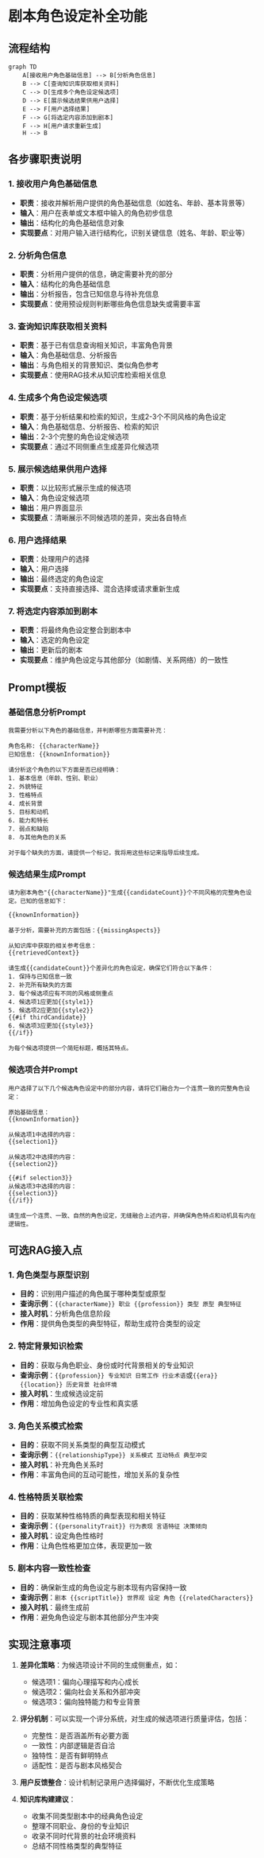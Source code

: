 # 剧本角色设定补全功能

## 流程结构

```mermaid
graph TD
    A[接收用户角色基础信息] --> B[分析角色信息]
    B --> C[查询知识库获取相关资料]
    C --> D[生成多个角色设定候选项]
    D --> E[展示候选结果供用户选择]
    E --> F[用户选择结果]
    F --> G[将选定内容添加到剧本]
    F --> H[用户请求重新生成]
    H --> B
```

## 各步骤职责说明

### 1. 接收用户角色基础信息
- **职责**：接收并解析用户提供的角色基础信息（如姓名、年龄、基本背景等）
- **输入**：用户在表单或文本框中输入的角色初步信息
- **输出**：结构化的角色基础信息对象
- **实现要点**：对用户输入进行结构化，识别关键信息（姓名、年龄、职业等）

### 2. 分析角色信息
- **职责**：分析用户提供的信息，确定需要补充的部分
- **输入**：结构化的角色基础信息
- **输出**：分析报告，包含已知信息与待补充信息
- **实现要点**：使用预设规则判断哪些角色信息缺失或需要丰富

### 3. 查询知识库获取相关资料
- **职责**：基于已有信息查询相关知识，丰富角色背景
- **输入**：角色基础信息、分析报告
- **输出**：与角色相关的背景知识、类似角色参考
- **实现要点**：使用RAG技术从知识库检索相关信息

### 4. 生成多个角色设定候选项
- **职责**：基于分析结果和检索的知识，生成2-3个不同风格的角色设定
- **输入**：角色基础信息、分析报告、检索的知识
- **输出**：2-3个完整的角色设定候选项
- **实现要点**：通过不同侧重点生成差异化候选项

### 5. 展示候选结果供用户选择
- **职责**：以比较形式展示生成的候选项
- **输入**：角色设定候选项
- **输出**：用户界面显示
- **实现要点**：清晰展示不同候选项的差异，突出各自特点

### 6. 用户选择结果
- **职责**：处理用户的选择
- **输入**：用户选择
- **输出**：最终选定的角色设定
- **实现要点**：支持直接选择、混合选择或请求重新生成

### 7. 将选定内容添加到剧本
- **职责**：将最终角色设定整合到剧本中
- **输入**：选定的角色设定
- **输出**：更新后的剧本
- **实现要点**：维护角色设定与其他部分（如剧情、关系网络）的一致性

## Prompt模板

### 基础信息分析Prompt
```
我需要分析以下角色的基础信息，并判断哪些方面需要补充：

角色名称: {{characterName}}
已知信息: {{knownInformation}}

请分析这个角色的以下方面是否已经明确：
1. 基本信息（年龄、性别、职业）
2. 外貌特征
3. 性格特点
4. 成长背景
5. 目标和动机
6. 能力和特长
7. 弱点和缺陷
8. 与其他角色的关系

对于每个缺失的方面，请提供一个标记，我将用这些标记来指导后续生成。
```

### 候选结果生成Prompt
```
请为剧本角色"{{characterName}}"生成{{candidateCount}}个不同风格的完整角色设定。已知的信息如下：

{{knownInformation}}

基于分析，需要补充的方面包括：{{missingAspects}}

从知识库中获取的相关参考信息：
{{retrievedContext}}

请生成{{candidateCount}}个差异化的角色设定，确保它们符合以下条件：
1. 保持与已知信息一致
2. 补充所有缺失的方面
3. 每个候选项应有不同的风格或侧重点
4. 候选项1应更加{{style1}}
5. 候选项2应更加{{style2}}
{{#if thirdCandidate}}
6. 候选项3应更加{{style3}}
{{/if}}

为每个候选项提供一个简短标题，概括其特点。
```

### 候选项合并Prompt
```
用户选择了以下几个候选角色设定中的部分内容，请将它们融合为一个连贯一致的完整角色设定：

原始基础信息：
{{knownInformation}}

从候选项1中选择的内容：
{{selection1}}

从候选项2中选择的内容：
{{selection2}}

{{#if selection3}}
从候选项3中选择的内容：
{{selection3}}
{{/if}}

请生成一个连贯、一致、自然的角色设定，无缝融合上述内容，并确保角色特点和动机具有内在逻辑性。
```

## 可选RAG接入点

### 1. 角色类型与原型识别
- **目的**：识别用户描述的角色属于哪种类型或原型
- **查询示例**：`{{characterName}} 职业 {{profession}} 类型 原型 典型特征`
- **接入时机**：分析角色信息阶段
- **作用**：提供角色类型的典型特征，帮助生成符合类型的设定

### 2. 特定背景知识检索
- **目的**：获取与角色职业、身份或时代背景相关的专业知识
- **查询示例**：`{{profession}} 专业知识 日常工作 行业术语`或`{{era}} {{location}} 历史背景 社会环境`
- **接入时机**：生成候选设定前
- **作用**：增加角色设定的专业性和真实感

### 3. 角色关系模式检索
- **目的**：获取不同关系类型的典型互动模式
- **查询示例**：`{{relationshipType}} 关系模式 互动特点 典型冲突`
- **接入时机**：补充角色关系时
- **作用**：丰富角色间的互动可能性，增加关系的复杂性

### 4. 性格特质关联检索
- **目的**：获取某种性格特质的典型表现和相关特征
- **查询示例**：`{{personalityTrait}} 行为表现 言语特征 决策倾向`
- **接入时机**：设定角色性格时
- **作用**：让角色性格更加立体，表现更加一致

### 5. 剧本内容一致性检查
- **目的**：确保新生成的角色设定与剧本现有内容保持一致
- **查询示例**：`剧本 {{scriptTitle}} 世界观 设定 角色 {{relatedCharacters}}`
- **接入时机**：最终生成前
- **作用**：避免角色设定与剧本其他部分产生冲突

## 实现注意事项

1. **差异化策略**：为候选项设计不同的生成侧重点，如：
   - 候选项1：偏向心理描写和内心成长
   - 候选项2：偏向社会关系和外部冲突
   - 候选项3：偏向独特能力和专业背景

2. **评分机制**：可以实现一个评分系统，对生成的候选项进行质量评估，包括：
   - 完整性：是否涵盖所有必要方面
   - 一致性：内部逻辑是否自洽
   - 独特性：是否有鲜明特点
   - 适配性：是否与剧本风格契合

3. **用户反馈整合**：设计机制记录用户选择偏好，不断优化生成策略

4. **知识库构建建议**：
   - 收集不同类型剧本中的经典角色设定
   - 整理不同职业、身份的专业知识
   - 收录不同时代背景的社会环境资料
   - 总结不同性格类型的典型特征 